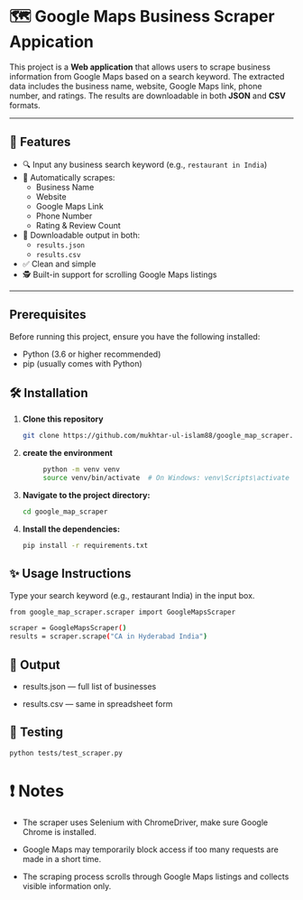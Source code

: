 # 🗺️ Google Maps Business Scraper Appication

This project is a **Web application** that allows users to scrape business information from Google Maps based on a search keyword. The extracted data includes the business name, website, Google Maps link, phone number, and ratings. The results are downloadable in both **JSON** and **CSV** formats.

---

## 🚀 Features

- 🔍 Input any business search keyword (e.g., `restaurant in India`)
- 🧠 Automatically scrapes:
  - Business Name
  - Website
  - Google Maps Link
  - Phone Number
  - Rating & Review Count
- 📁 Downloadable output in both:
  - `results.json`
  - `results.csv`
- ✅ Clean and simple
- 🕵️ Built-in support for scrolling Google Maps listings

---

## Prerequisites

Before running this project, ensure you have the following installed:
- Python (3.6 or higher recommended)
- pip (usually comes with Python)

## 🛠 Installation

1. **Clone this repository**

   ```bash
   git clone https://github.com/mukhtar-ul-islam88/google_map_scraper.git
   
   ```

2. **create the environment**
   ```bash
        python -m venv venv
        source venv/bin/activate  # On Windows: venv\Scripts\activate      
    ```
3. **Navigate to the project directory:**
   ```bash
   cd google_map_scraper
   ```
4. **Install the dependencies:**
   ```bash
   pip install -r requirements.txt
   ```



## ✨ Usage Instructions
Type your search keyword (e.g., restaurant India) in the input box.




```bash
from google_map_scraper.scraper import GoogleMapsScraper

scraper = GoogleMapsScraper()
results = scraper.scrape("CA in Hyderabad India")

```

## 📁 Output
-  results.json — full list of businesses

-  results.csv — same in spreadsheet form


## 🧪 Testing
```bash
python tests/test_scraper.py

```

# ❗ Notes
- The scraper uses Selenium with ChromeDriver, make sure Google Chrome is installed.

- Google Maps may temporarily block access if too many requests are made in a short time.

- The scraping process scrolls through Google Maps listings and collects visible information only.